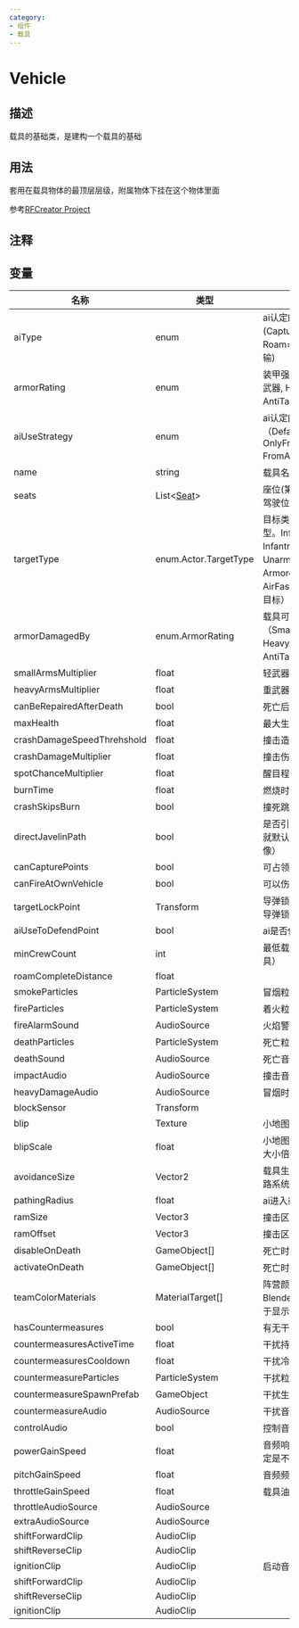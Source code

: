 ```yaml
---
category: 
- 组件
- 载具
---
```

# Vehicle

## 描述

载具的基础类，是建构一个载具的基础

## 用法

套用在载具物体的最顶层层级，附属物体下挂在这个物体里面

参考[RFCreator Project](/cn/Tutorials/README.md)

## 注释

## 变量
| 名称 | 类型 | 描述 |
| ----------- | ----------- | ----------- |
| aiType | enum | ai认定的载具用途类型(Capture=占领据点, Roam=移动, Transport=运输) |
| armorRating | enum | 装甲强度（SmallArms=轻武器, HeavyArms=重武器, AntiTank=穿甲）|
| aiUseStrategy |enum |  ai认定的载具使用方案（Default, OnlyFromFrontlineSpawn, FromAnySpawn）|
| name | string | 载具名称 | 
| seats | List<[Seat](./Seat.md)> | 座位(第一个座位将设置为驾驶位) |
| targetType | enum.Actor.TargetType | 目标类型（载具自身的类型。Infantry=步兵, InfantryGroup=步兵群, Unarmored=非装甲, Armored=装甲, Air=空中, AirFastMover=高速的空中目标）|
| armorDamagedBy | enum.ArmorRating | 载具可被哪种武器攻击（SmallArms=轻武器, HeavyArms=重武器, AntiTank=穿甲） | 
| smallArmsMultiplier | float | 轻武器伤害倍率 | 
| heavyArmsMultiplier | float | 重武器伤害倍率 |
| canBeRepairedAfterDeath | bool | 死亡后可修复 |
| maxHealth | float |  最大生命值 |
| crashDamageSpeedThrehshold | float |   撞击造成伤害的速度的阈值 |
| crashDamageMultiplier | float |   撞击伤害 |
| spotChanceMultiplier | float |   醒目程度倍率 |
| burnTime | float |  燃烧时间 |
| crashSkipsBurn | bool |  撞死跳过燃烧 |
| directJavelinPath | bool |  是否引导导弹锁定（不打勾就默认是在坐标原点吧好像） |
| canCapturePoints | bool |  可占领点位 |
| canFireAtOwnVehicle | bool |   可以伤害自身所在的载具 |
| targetLockPoint | Transform |   导弹锁定点（须先开启引导导弹锁定） |
| aiUseToDefendPoint | bool |  ai是否使用载具防御据点 |
| minCrewCount | int |   最低载员（适用于运输载具） |
| roamCompleteDistance | float |  |
| smokeParticles | ParticleSystem |  冒烟粒子 |
| fireParticles | ParticleSystem |  着火粒子 |
| fireAlarmSound | AudioSource |  火焰警报 |
| deathParticles | ParticleSystem |   死亡粒子 |
| deathSound | AudioSource |   死亡音效 |
| impactAudio | AudioSource |   撞击音效 |
| heavyDamageAudio | AudioSource |  冒烟时的音效 |
| blockSensor | Transform |  |
| blip | Texture |   小地图上的载具图标 |
| blipScale | float |   小地图上的载具图标的显示大小倍率 |
| avoidanceSize | Vector2 | 载具生成避让大小(AI在巡路系统中认为的体积大小) |
| pathingRadius | float | ai进入载具的距离 |
| ramSize | Vector3 |   撞击区域大小调整 |
| ramOffset | Vector3 |  撞击区域位置调整 |
| disableOnDeath | GameObject[] | 死亡时隐藏的物体 |
| activateOnDeath | GameObject[] | 死亡时显示（启用）的物体 |
| teamColorMaterials | MaterialTarget[] |  阵营颜色材质（需事先在Blender分配一个材质槽用于显示材质颜色） |
| hasCountermeasures | bool | 有无干扰弹 |
| countermeasuresActiveTime | float |   干扰持续时间 |
| countermeasuresCooldown | float |   干扰冷却时间 |
| countermeasureParticles | ParticleSystem |  干扰粒子 |
| countermeasureSpawnPrefab | GameObject |  干扰生成prefab |
| countermeasureAudio | AudioSource |   干扰音效 |
| controlAudio | bool |  控制音频（引擎音效） |
| powerGainSpeed | float |  音频响度提升速度（不太确定是不是） |
| pitchGainSpeed | float |  音频频率提升速度 |
| throttleGainSpeed | float |  载具油门提升速度 |
| throttleAudioSource | AudioSource |   |
| extraAudioSource | AudioSource |  |
| shiftForwardClip | AudioClip |   |
| shiftReverseClip | AudioClip |   |
| ignitionClip | AudioClip |  启动音效 |
| shiftForwardClip | AudioClip |  |  
| shiftReverseClip | AudioClip |  |  
| ignitionClip | AudioClip |  |  

